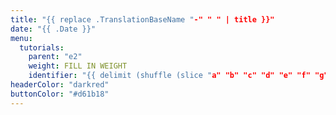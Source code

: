 ```yaml
---
title: "{{ replace .TranslationBaseName "-" " " | title }}"
date: "{{ .Date }}"
menu:
  tutorials:
    parent: "e2"
    weight: FILL IN WEIGHT
    identifier: "{{ delimit (shuffle (slice "a" "b" "c" "d" "e" "f" "g" "h" "i" "j" "k")) "" }}"
headerColor: "darkred"
buttonColor: "#d61b18"
---
```

